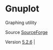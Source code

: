 # Gnuplot

Graphing utility

Source [SourceForge](https://sourceforge.net/p/gnuplot/gnuplot-main/)

Version [5.2.6](https://sourceforge.net/p/gnuplot/gnuplot-main/ci/5.2.6/tree/)                                                                |
